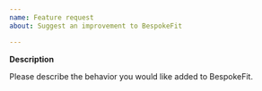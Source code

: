 ```yaml
---
name: Feature request
about: Suggest an improvement to BespokeFit 

---
```


**Description**

Please describe the behavior you would like added to BespokeFit.
